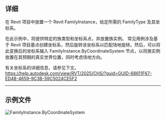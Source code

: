 ## 详细
在 Revit 项目中放置一个 Revit FamilyInstance，给定所需的 FamilyType 及其坐标系。

在此示例中，将提供特定的族类型和坐标系点，并放置族实例。
常见用例涉及基于 Revit 项目基点创建坐标系，然后旋转该坐标系以匹配场地旋转。然后，可以将此变换后的坐标系输入 FamilyInstance.ByCoordinateSystem 节点，以将族实例放置在其预期的真实世界位置，同时考虑场地方向。

有关坐标系的详细信息，请参见下文。
https://help.autodesk.com/view/RVT/2025/CHS/?guid=GUID-68611F67-ED48-4659-9C3B-59C5024CE5F2
___
## 示例文件

![FamilyInstance.ByCoordinateSystem](./Revit.Elements.FamilyInstance.ByCoordinateSystem_img.jpg)
